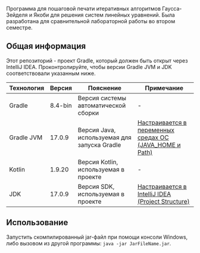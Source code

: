 Программа для пошаговой печати итеративных алгоритмов Гаусса-Зейделя и Якоби для решения систем линейных уравнений. Была разработана для сравнительной лабораторной работы во втором семестре.

## Общая информация

Этот репозиторий - проект Gradle, который должен быть открыт через IntelliJ IDEA. Проконтролируйте, чтобы версии Gradle JVM и JDK соответствовали указанным ниже.

| Технология | Версия  | Пояснение                                    | Примечание                                                       |
|------------|---------|----------------------------------------------|------------------------------------------------------------------|
| Gradle     | 8.4-bin | Версия системы автоматической сборки         | -                                                                |
| Gradle JVM | 17.0.9  | Версия Java, используемая для запуска Gradle | [Настраивается в переменных средах ОС (JAVA_HOME и Path)][Link1] |
| Kotlin     | 1.9.20  | Версия Kotlin, используемая в проекте        | -                                                                |
| JDK        | 17.0.9  | Версия SDK, используемая в проекте           | [Настраивается в IntelliJ IDEA (Project Structure)][Link2]       |

[Link1]: https://java-lessons.ru/first-steps/java-home#:~:text=Теперь%20щёлкните%20правой%20кнопкой
[Link2]: https://www.jetbrains.com/help/idea/sdk.html#change-module-sdk

## Использование

Запустить скомпилированный jar-файл при помощи консоли Windows, либо вызовом из другой программы: `java -jar JarFileName.jar`.
